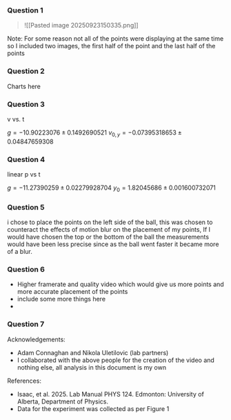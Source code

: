 ### Question 1
> ![[Pasted image 20250923150335.png]]

Note: For some reason not all of the points were displaying at the same time so I included two images, the first half of the point and the last half of the points
### Question 2

Charts here

### Question 3

v vs. t 

$g = -10.90223076 \pm 0.1492690521$
$v_{0,y} = -0.07395318653 \pm 0.04847659308$

### Question 4

linear p vs t 

$g = -11.27390259 \pm 0.02279928704$
$y_0 = 1.82045686 \pm 0.001600732071$

### Question 5

i chose to place the points on the left side of the ball, this was chosen to counteract the effects of motion blur on the placement of my points, If I would have chosen the top or the bottom of the ball the measurements would have been less precise since as the ball went faster it became more of a blur.

### Question 6

 - Higher framerate and quality video which would give us more points and more accurate placement of the points
 - include some more things here
 - 
### Question 7

Acknowledgements: 
- Adam Connaghan and Nikola Uletilovic (lab partners)
- I collaborated with the above people for the creation of the video and nothing else, all analysis in this document is my own

References:
- Isaac, et al. 2025. Lab Manual PHYS 124. Edmonton: University of Alberta, Department of Physics.
- Data for the experiment was collected as per Figure 1